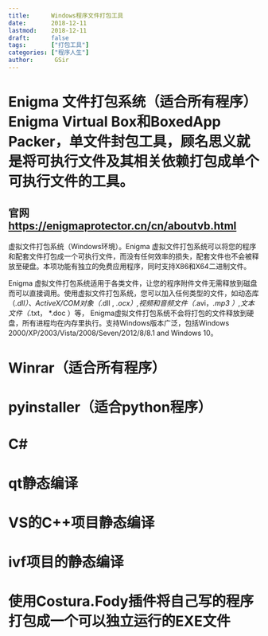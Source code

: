 ```yaml
---
title:      Windows程序文件打包工具
date:       2018-12-11
lastmod:    2018-12-11
draft:      false
tags:       ["打包工具"]
categories: ["程序人生"]
author:      GSir
---
```


> 

# Enigma 文件打包系统（适合所有程序）Enigma Virtual Box和BoxedApp Packer，单文件封包工具，顾名思义就是将可执行文件及其相关依赖打包成单个可执行文件的工具。

## 官网 https://enigmaprotector.cn/cn/aboutvb.html

虚拟文件打包系统（Windows环境）。Enigma 虚拟文件打包系统可以将您的程序和配套文件打包成一个可执行文件，而没有任何效率的损失，配套文件也不会被释放至硬盘。本项功能有独立的免费应用程序，同时支持X86和X64二进制文件。

Enigma 虚拟文件打包系统适用于各类文件，让您的程序附件文件无需释放到磁盘而可以直接调用。使用虚拟文件打包系统，您可以加入任何类型的文件，如动态库（*.dll）、ActiveX/COM对象（*.dll , *.ocx）,视频和音频文件（*.avi，*.mp3 ）,文本文件（*.txt， *.doc ）等， Enigma虚拟文件打包系统不会将打包的文件释放到硬盘，所有进程均在内存里执行。支持Windows版本广泛，包括Windows 2000/XP/2003/Vista/2008/Seven/2012/8/8.1 and Windows 10。

# Winrar（适合所有程序）

# pyinstaller（适合python程序）

# C#

# qt静态编译

# VS的C++项目静态编译

# ivf项目的静态编译

# 使用Costura.Fody插件将自己写的程序打包成一个可以独立运行的EXE文件